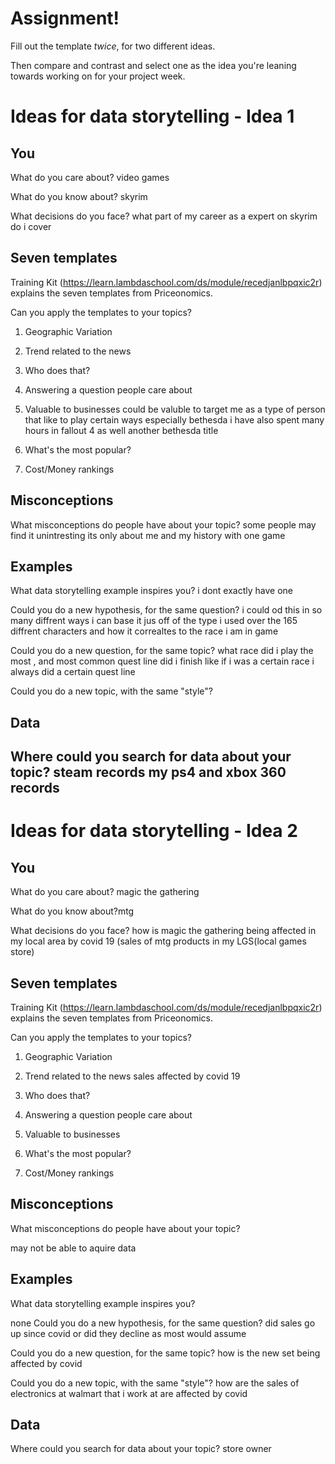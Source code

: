# Assignment!

Fill out the template *twice*, for two different ideas.

Then compare and contrast and select one as the idea you're leaning towards
working on for your project week.


# Ideas for data storytelling - Idea 1

## You

What do you care about? video games 


What do you know about? skyrim 


What decisions do you face? what part of my career as a expert on skyrim do i  cover 


## Seven templates

Training Kit (https://learn.lambdaschool.com/ds/module/recedjanlbpqxic2r) explains the seven templates from Priceonomics.

Can you apply the templates to your topics? 

1. Geographic Variation


2. Trend related to the news


3. Who does that?


4. Answering a question people care about


5. Valuable to businesses could be valuble to target me as a type of person that like to play certain ways especially bethesda
i have also spent many hours in fallout 4  as well another bethesda title


6. What's the most popular?


7. Cost/Money rankings


## Misconceptions

What misconceptions do people have about your topic?
some people may find it unintresting its only about me and my history with one game 

## Examples

What data storytelling example inspires you?
i dont exactly have one 


Could you do a new hypothesis, for the same question?
i could od this in so many diffrent ways 
 i can base it jus off of the type i used over the 165  diffrent characters  and how it correaltes to the race i am in game 

Could you do a new question, for the same topic?
what race did i play the most ,  and most common quest line did i finish  like if i was a certain race i always did a certain quest line 

Could you do a new topic, with the same "style"?


## Data

Where could you search for data about your topic?
steam records  my ps4 and xbox 360 records
---

# Ideas for data storytelling - Idea 2

## You

What do you care about? magic the gathering  


What do you know about?mtg


What decisions do you face? how is magic the gathering being affected in my local area by covid 19 (sales of mtg products in my LGS(local games store)


## Seven templates

Training Kit (https://learn.lambdaschool.com/ds/module/recedjanlbpqxic2r) explains the seven templates from Priceonomics.

Can you apply the templates to your topics? 

1. Geographic Variation


2. Trend related to the news
sales affected by covid 19 

3. Who does that?


4. Answering a question people care about


5. Valuable to businesses


6. What's the most popular?


7. Cost/Money rankings


## Misconceptions

What misconceptions do people have about your topic?

may not be able to aquire data
## Examples

What data storytelling example inspires you?

none
Could you do a new hypothesis, for the same question?
did sales go up since covid or did they decline as most would assume 

Could you do a new question, for the same topic?
how is the new set being affected  by covid  


Could you do a new topic, with the same "style"?
 how are the sales of electronics at walmart that i work at  are affected by covid 

## Data

Where could you search for data about your topic? store owner 
